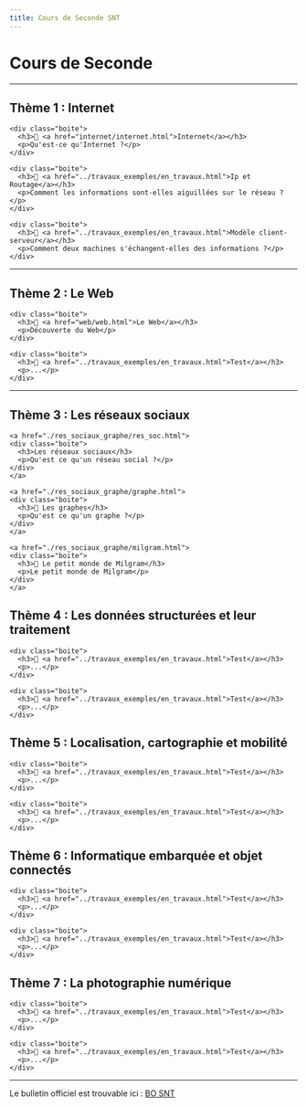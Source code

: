 ```yaml
---
title: Cours de Seconde SNT
---
```


# Cours de Seconde


<link rel="stylesheet" href="../assets/style.css" />

---

## Thème 1 : Internet

<div class="cours-section">
  <div class="boites-lecons">

    <div class="boite">
      <h3>🚧 <a href="internet/internet.html">Internet</a></h3>
      <p>Qu'est-ce qu'Internet ?</p>
    </div>

    <div class="boite">
      <h3>🚧 <a href="../travaux_exemples/en_travaux.html">Ip et Routage</a></h3>
      <p>Comment les informations sont-elles aiguillées sur le réseau ?</p>
    </div>

    <div class="boite">
      <h3>🚧 <a href="../travaux_exemples/en_travaux.html">Modèle client-serveur</a></h3>
      <p>Comment deux machines s'échangent-elles des informations ?</p>
    </div>

  </div>
</div>

---

## Thème 2 : Le Web

<div class="cours-section">
  <div class="boites-lecons">

    <div class="boite">
      <h3>🚧 <a href="web/web.html">Le Web</a></h3>
      <p>Découverte du Web</p>
    </div>

    <div class="boite">
      <h3>🚧 <a href="../travaux_exemples/en_travaux.html">Test</a></h3>
      <p>...</p>
    </div>

  </div>
</div>

---

## Thème 3 : Les réseaux sociaux

<div class="cours-section">
  <div class="boites-lecons">

    <a href="./res_sociaux_graphe/res_soc.html">
    <div class="boite">
      <h3>Les réseaux sociaux</h3>
      <p>Qu'est ce qu'un réseau social ?</p>
    </div>
    </a>

    <a href="./res_sociaux_graphe/graphe.html">
    <div class="boite">
      <h3>🚧 Les graphes</h3>
      <p>Qu'est ce qu'un graphe ?</p>
    </div>
    </a>

    <a href="./res_sociaux_graphe/milgram.html">
    <div class="boite">
      <h3>🚧 Le petit monde de Milgram</h3>
      <p>Le petit monde de Milgram</p>
    </div>
    </a>

  </div>
</div>

## Thème 4 : Les données structurées et leur traitement

<div class="cours-section">
  <div class="boites-lecons">

    <div class="boite">
      <h3>🚧 <a href="../travaux_exemples/en_travaux.html">Test</a></h3>
      <p>...</p>
    </div>

    <div class="boite">
      <h3>🚧 <a href="../travaux_exemples/en_travaux.html">Test</a></h3>
      <p>...</p>
    </div>

  </div>
</div>

## Thème 5 : Localisation, cartographie et mobilité

<div class="cours-section">
  <div class="boites-lecons">

    <div class="boite">
      <h3>🚧 <a href="../travaux_exemples/en_travaux.html">Test</a></h3>
      <p>...</p>
    </div>

    <div class="boite">
      <h3>🚧 <a href="../travaux_exemples/en_travaux.html">Test</a></h3>
      <p>...</p>
    </div>

  </div>
</div>

## Thème 6 : Informatique embarquée et objet connectés

<div class="cours-section">
  <div class="boites-lecons">

    <div class="boite">
      <h3>🚧 <a href="../travaux_exemples/en_travaux.html">Test</a></h3>
      <p>...</p>
    </div>

    <div class="boite">
      <h3>🚧 <a href="../travaux_exemples/en_travaux.html">Test</a></h3>
      <p>...</p>
    </div>

  </div>
</div>

## Thème 7 : La photographie numérique

<div class="cours-section">
  <div class="boites-lecons">

    <div class="boite">
      <h3>🚧 <a href="../travaux_exemples/en_travaux.html">Test</a></h3>
      <p>...</p>
    </div>

    <div class="boite">
      <h3>🚧 <a href="../travaux_exemples/en_travaux.html">Test</a></h3>
      <p>...</p>
    </div>

  </div>
</div>

---

Le bulletin officiel est trouvable ici : [BO SNT](BO_SNT.pdf)

